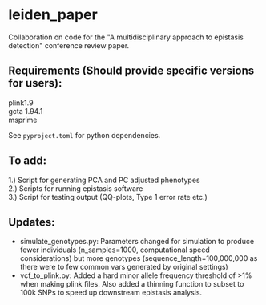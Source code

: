 # leiden_paper
Collaboration on code for the "A multidisciplinary approach to epistasis detection" conference review paper.

## Requirements (Should provide specific versions for users):
plink1.9  
gcta 1.94.1  
msprime  

See `pyproject.toml` for python dependencies.

## To add:
1.) Script for generating PCA and PC adjusted phenotypes  
2.) Scripts for running epistasis software  
3.) Script for testing output (QQ-plots, Type 1 error rate etc.)  

## Updates: 
- simulate_genotypes.py: Parameters changed for simulation to produce fewer individuals (n_samples=1000, computational speed considerations) but more genotypes (sequence_length=100,000,000 as there were to few common vars generated by original settings)  
- vcf_to_plink.py: Added a hard minor allele frequency threshold of >1% when making plink files. Also added a thinning function to subset to 100k SNPs to speed up downstream epistasis analysis.  
